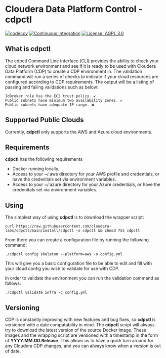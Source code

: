 
# Cloudera Data Platform Control - **cdpctl**


[![codecov](https://codecov.io/gh/cloudera-labs/cdpctl/branch/dev/graph/badge.svg?token=OXJGNI1P1C)](https://codecov.io/gh/cloudera-labs/cdpctl)
[![Continuous Integration](https://github.com/cloudera-labs/cdpctl/actions/workflows/ci.yml/badge.svg?branch=dev)](https://github.com/cloudera-labs/cdpctl/actions/workflows/ci.yml)
[![License: AGPL 3.0](https://img.shields.io/badge/license-AGPL%203.0-green)](https://www.gnu.org/licenses/agpl-3.0.txt)

## What is cdpctl

The cdpctl Command Line Interface (CLI) provides the ability to check your cloud network environment and see if it is ready to be used with Cloudera Data Platform (CDP) to create a CDP environment in. The validation command will run a series of checks to indicate if your cloud resources are configured according to CDP requirements. The output will be a listing of passing and failing validations such as below:

    IdBroker role has the EC2 trust policy. ✔
    Public subnets have minimum two availability zones. ✔
    Public subnets have adequate IP range. ❌

## Supported Public Clouds
Currently, **cdpctl** only supports the AWS and Azure cloud environments.

## Requirements

**cdpctl** has the following requirements
* Docker running locally.
* Access to your ~/.aws directory for your AWS profile and credentials, or have the credenitals set via environment variables.
* Access to your ~/.azure directory for your Azure credentials, or have the credenitals set via environment variables.

## Using

The simplest way of using **cdpctl** is to download the wrapper script:

`curl https://raw.githubusercontent.com/cloudera-labs/cdpctl/main/install/cdpctl -o cdpctl && chmod 755 cdpctl`

From there you can create a configuration file by running the following command:

`./cdpctl config skeleton --platform=aws -o config.yml`


This will give you a basic configuration file to be able to edit and fill with your cloud config you wish to validate for use with CDP.

In order to validate the environment you can run the validation command as follows:

`./cdpctl validate infra -c config.yml`


## Versioning

CDP is constantly improving with new features and bug fixes, so **cdpctl** is versioned with a
date compatability in mind. The **cdpctl** script will always try to download the latest version of
the source Docker image. These images and the wrapping script are versioned with a timestamp
in the form of **YYYY.MM.DD.Release**. This allows us to have a quick turn around for any
Cloudera CDP changes, and you can always know when a version is out of date.
